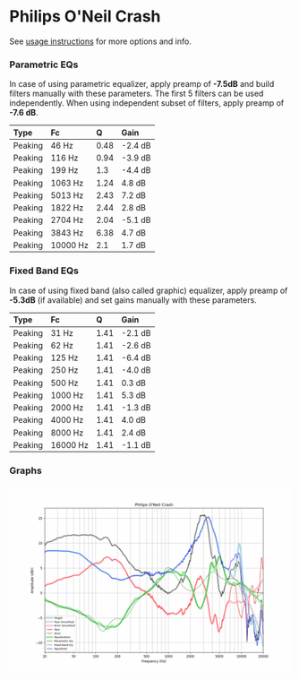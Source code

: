 # Philips O'Neil Crash
See [usage instructions](https://github.com/jaakkopasanen/AutoEq#usage) for more options and info.

### Parametric EQs
In case of using parametric equalizer, apply preamp of **-7.5dB** and build filters manually
with these parameters. The first 5 filters can be used independently.
When using independent subset of filters, apply preamp of **-7.6 dB**.

| Type    | Fc       |    Q | Gain    |
|:--------|:---------|:-----|:--------|
| Peaking | 46 Hz    | 0.48 | -2.4 dB |
| Peaking | 116 Hz   | 0.94 | -3.9 dB |
| Peaking | 199 Hz   | 1.3  | -4.4 dB |
| Peaking | 1063 Hz  | 1.24 | 4.8 dB  |
| Peaking | 5013 Hz  | 2.43 | 7.2 dB  |
| Peaking | 1822 Hz  | 2.44 | 2.8 dB  |
| Peaking | 2704 Hz  | 2.04 | -5.1 dB |
| Peaking | 3843 Hz  | 6.38 | 4.7 dB  |
| Peaking | 10000 Hz | 2.1  | 1.7 dB  |

### Fixed Band EQs
In case of using fixed band (also called graphic) equalizer, apply preamp of **-5.3dB**
(if available) and set gains manually with these parameters.

| Type    | Fc       |    Q | Gain    |
|:--------|:---------|:-----|:--------|
| Peaking | 31 Hz    | 1.41 | -2.1 dB |
| Peaking | 62 Hz    | 1.41 | -2.6 dB |
| Peaking | 125 Hz   | 1.41 | -6.4 dB |
| Peaking | 250 Hz   | 1.41 | -4.0 dB |
| Peaking | 500 Hz   | 1.41 | 0.3 dB  |
| Peaking | 1000 Hz  | 1.41 | 5.3 dB  |
| Peaking | 2000 Hz  | 1.41 | -1.3 dB |
| Peaking | 4000 Hz  | 1.41 | 4.0 dB  |
| Peaking | 8000 Hz  | 1.41 | 2.4 dB  |
| Peaking | 16000 Hz | 1.41 | -1.1 dB |

### Graphs
![](./Philips%20O'Neil%20Crash.png)